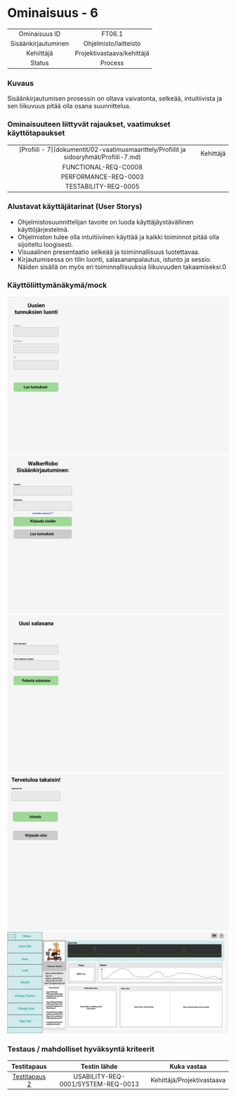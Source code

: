 # Ominaisuus - 6


| | |
|:-:|:-:|
| Ominaisuus ID | FT06.1 |
| Sisäänkirjautuminen | Ohjelmisto/laitteisto |
| Kehiittäjä | Projektivastaava/kehittäjä |
| Status | Process |

### Kuvaus

Sisäänkirjautumisen prosessin on oltava vaivatonta, selkeää, intuitiivista ja sen liikuvuus pitää olla osana suunnittelua.


### Ominaisuuteen liittyvät rajaukset, vaatimukset käyttötapaukset

| | |
|:-:|:-:|
| [Profiili - 7](dokumentit/02-vaatimusmaarittely/Profiilit ja sidosryhmät/Profiili-7.md) | Kehittäjä |
| FUNCTIONAL-REQ-C0008 |  | 
| PERFORMANCE-REQ-0003 |  | 
| TESTABILITY-REQ-0005 |  | 

### Alustavat käyttäjätarinat (User Storys)
* Ohjelmistosuunnittelijan tavoite on luoda käyttäjäystävällinen käyttöjärjestelmä.
* Ohjelmiston tulee olla intuitiivinen käyttää ja kaikki toiminnot pitää olla sijoiteltu loogisesti.
* Visuaalinen presentaatio selkeää ja toiminnallisuus luotettavaa.
* Kirjautumisessa on tilin luonti, salasananpalautus, istunto ja sessio. Näiden sisällä on myös eri toiminnallisuuksia liikuvuuden takaamiseksi.0

### Käyttöliittymänäkymä/mock 

![](dokumentit/02-vaatimusmaarittely/kuvat/TunnustenLuonti.png)
![](dokumentit/02-vaatimusmaarittely/kuvat/Kirjautuminen.png)
![](dokumentit/02-vaatimusmaarittely/kuvat/PalautaSalasana-1.png)
![](dokumentit/02-vaatimusmaarittely/kuvat/Istunto.png)
![](dokumentit/02-vaatimusmaarittely/kuvat/Sessio.png)


### Testaus / mahdolliset hyväksyntä kriteerit 

| Testitapaus  | Testin lähde  | Kuka vastaa  |
|:-: | :-:|:-:|
| [Testitapaus 2](dokumentit/02-vaatimusmaarittely/Hyväksyntätestit/Hyväksyntätesti-2.md)  | USABILITY-REQ-0001/SYSTEM-REQ-0013 | Kehittäjä/Projektivastaava |